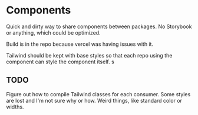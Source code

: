 # Components

Quick and dirty way to share components between packages. No Storybook or anything, which could be optimized.

Build is in the repo because vercel was having issues with it.

Tailwind should be kept with base styles so that each repo using the component can style the component itself. s

## TODO

Figure out how to compile Tailwind classes for each consumer. Some styles are lost and I'm not sure why or how. Weird things, like standard color or widths.
